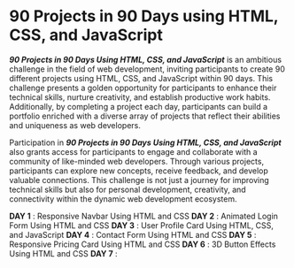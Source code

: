 # 90 Projects in 90 Days using HTML, CSS, and JavaScript

***90 Projects in 90 Days Using HTML, CSS, and JavaScript*** is an ambitious challenge in the field of web development, inviting participants to create 90 different projects using HTML, CSS, and JavaScript within 90 days. This challenge presents a golden opportunity for participants to enhance their technical skills, nurture creativity, and establish productive work habits. Additionally, by completing a project each day, participants can build a portfolio enriched with a diverse array of projects that reflect their abilities and uniqueness as web developers.

Participation in ***90 Projects in 90 Days Using HTML, CSS, and JavaScript*** also grants access for participants to engage and collaborate with a community of like-minded web developers. Through various projects, participants can explore new concepts, receive feedback, and develop valuable connections. This challenge is not just a journey for improving technical skills but also for personal development, creativity, and connectivity within the dynamic web development ecosystem.

**DAY 1** : Responsive Navbar Using HTML and CSS
**DAY 2** : Animated Login Form Using HTML and CSS
**DAY 3** : User Profile Card Using HTML, CSS, and JavaScript
**DAY 4** : Contact Form Using HTML and CSS
**DAY 5** : Responsive Pricing Card Using HTML and CSS
**DAY 6** : 3D Button Effects Using HTML and CSS
**DAY 7** : 
